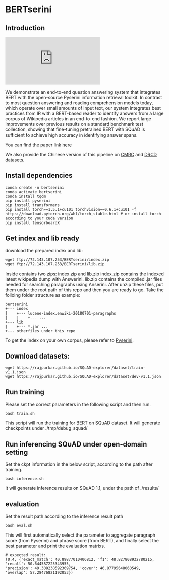 # BERTserini

## Introduction

![Image of BERTserini](https://github.com/rsvp-ai/bertserini/architecture.pdf)

We demonstrate an end-to-end question answering system that integrates BERT with the open-source Pyserini information retrieval toolkit. In contrast to most question answering and reading comprehension models today, which operate over small amounts of input text, our system integrates best practices from IR with a BERT-based reader to identify answers from a large corpus of Wikipedia articles in an end-to-end fashion. We report large improvements over previous results on a standard benchmark test collection, showing that fine-tuning pretrained BERT with SQuAD is sufficient to achieve high accuracy in identifying answer spans.

You can find the paper link [here](https://www.aclweb.org/anthology/N19-4013/)

We also provide the Chinese version of this pipeline on [CMRC](https://github.com/ymcui/cmrc2018) and [DRCD](https://github.com/DRCKnowledgeTeam/DRCD) datasets.

## Install dependencies

```
conda create -n bertserini
conda activate bertserini
conda install tqdm
pip install pyserini
pip install transformers 
pip install torch==1.5.1+cu101 torchvision==0.6.1+cu101 -f https://download.pytorch.org/whl/torch_stable.html # or install torch according to your cuda version
pip install tensorboardX
```

## Get index and lib ready

download the prepared index and lib:
```
wget ftp://72.143.107.253/BERTserini/index.zip
wget ftp://72.143.107.253/BERTserini/lib.zip
````
Inside contains two zips: index.zip and lib.zip
index.zip contains the indexed latest wikipedia dump with Answerini.
lib.zip contains the compiled .jar files needed for searching paragraphs using Anserini.
After unzip these files, put them under the root path of this repo and then you are ready to go.
Take the folloing folder structure as example:
```
bertserini
+--- index
|    +--- lucene-index.enwiki-20180701-paragraphs
|    |    +--- ...
+--- lib
|    +--- *.jar ...
+--- otherfiles under this repo
```

To get the index on your own corpus, please refer to [Pyserini](https://github.com/castorini/pyserini).

## Download datasets:

```
wget https://rajpurkar.github.io/SQuAD-explorer/dataset/train-v1.1.json
wget https://rajpurkar.github.io/SQuAD-explorer/dataset/dev-v1.1.json
```

## Run training
Please set the correct parameters in the following script and then run.
```
bash train.sh
```
This script will run the training for BERT on SQuAD dataset.
It will generate checkpoints under ./tmp/debug_squad/

## Run inferencing SQuAD under open-domain setting
Set the ckpt information in the below script, according to the path after training.
```
bash inference.sh
```
It will generate inference results on SQuAD 1.1, under the path of ./results/

## evaluation
Set the result path according to the inference result path
```
bash eval.sh
```
This will first automatically select the parameter to aggregate paragraph score (from Pyserini) and phrase score (from BERT), and finally select the best parameter and print the evaluation matrixs.
```
# expected result:
(0.4, {'exact_match': 40.89877010406812, 'f1': 48.827808932780215, 'recall': 50.644587225343955, 
'precision': 49.308238592369754, 'cover': 46.87795648060549, 'overlap': 57.28476821192053})
```
